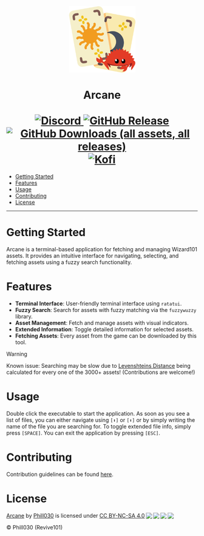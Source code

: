 <div align="center">
    <img width="175px" src="arcane_logo.png" />
    <h1>Arcane<br></br>
    <a href="https://r101.phill030.de">
        <img alt="Discord" src="https://img.shields.io/discord/940647911182729257">
    </a>
    <a href="https://github.com/Revive101/Arcane/releases/latest">
        <img alt="GitHub Release" src="https://img.shields.io/github/v/release/Revive101/Arcane">
    </a>
    <a href="https://github.com/Revive101/Arcane/releases/latest">
    <img alt="GitHub Downloads (all assets, all releases)" src="https://img.shields.io/github/downloads/Revive101/Arcane/total">
    </a>
    <a href="https://ko-fi.com/phill030">
        <img alt="Kofi" src="https://shields.io/badge/Kofi-Buy_me_a_coffee-ff5f5f?logo=ko-fi&style=for-the-badgeKofi">
    </a>
    </h1>
</div>

- [Getting Started](#getting-started)
- [Features](#features)
- [Usage](#usage)
- [Contributing](#contributing)
- [License](#license)

---

# Getting Started
Arcane is a terminal-based application for fetching and managing Wizard101 assets. It provides an intuitive interface for navigating, selecting, and fetching assets using a fuzzy search functionality.

# Features
- **Terminal Interface**: User-friendly terminal interface using `ratatui`.
- **Fuzzy Search**: Search for assets with fuzzy matching via the `fuzzywuzzy` library.
- **Asset Management**: Fetch and manage assets with visual indicators.
- **Extended Information**: Toggle detailed information for selected assets.
- **Fetching Assets**: Every asset from the game can be downloaded by this tool.

> [!WARNING]  
> Known issue: Searching may be slow due to [Levenshteins Distance](https://en.wikipedia.org/wiki/Levenshtein_distance) being calculated for every one of the 3000+ assets! (Contributions are welcome!)

# Usage
Double click the executable to start the application. As soon as you see a list of files, you can either navigate using `[⬆]` or `[⬇]` or by simply writing the name of the file you are searching for. To toggle extended file info, simply press `[SPACE]`. You can exit the application by pressing `[ESC]`.

# Contributing
Contribution guidelines can be found [here](./CONTRIBUTING.md).

# License
<p xmlns:cc="http://creativecommons.org/ns#" xmlns:dct="http://purl.org/dc/terms/"><a property="dct:title" rel="cc:attributionURL" href="https://github.com/Revive101/Arcane">Arcane</a> by <a rel="cc:attributionURL dct:creator" property="cc:attributionName" href="https://github.com/Phill030/">Phill030</a> is licensed under <a href="http://creativecommons.org/licenses/by-nc-sa/4.0/?ref=chooser-v1" target="_blank" rel="license noopener noreferrer" style="display:inline-block;">CC BY-NC-SA 4.0<img style="height:22px!important;margin-left:3px;vertical-align:text-bottom;" src="https://mirrors.creativecommons.org/presskit/icons/cc.svg?ref=chooser-v1"><img style="height:22px!important;margin-left:3px;vertical-align:text-bottom;" src="https://mirrors.creativecommons.org/presskit/icons/by.svg?ref=chooser-v1"><img style="height:22px!important;margin-left:3px;vertical-align:text-bottom;" src="https://mirrors.creativecommons.org/presskit/icons/nc.svg?ref=chooser-v1"><img style="height:22px!important;margin-left:3px;vertical-align:text-bottom;" src="https://mirrors.creativecommons.org/presskit/icons/sa.svg?ref=chooser-v1"></a></p>

© Phill030 (Revive101)
